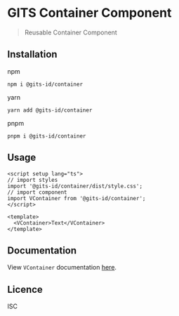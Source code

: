 # GITS Container Component

> Reusable Container Component

## Installation

npm

```
npm i @gits-id/container
```

yarn

```
yarn add @gits-id/container
```

pnpm

```
pnpm i @gits-id/container
```

## Usage

```vue
<script setup lang="ts">
// import styles
import '@gits-id/container/dist/style.css';
// import component
import VContainer from '@gits-id/container';
</script>

<template>
  <VContainer>Text</VContainer>
</template>
```

## Documentation

View `VContainer` documentation [here](https://gits-ui.web.app/?path=/story/components-container--default).

## Licence

ISC
